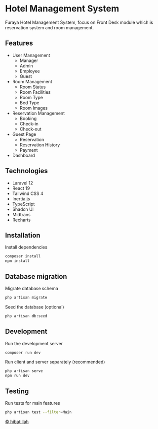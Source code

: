 # Hotel Management System

Furaya Hotel Management System, focus on Front Desk module which is reservation system and room management.

## Features

- User Management
  - Manager
  - Admin
  - Employee
  - Guest
- Room Management
  - Room Status
  - Room Facilities
  - Room Type
  - Bed Type
  - Room Images
- Reservation Management
  - Booking
  - Check-in
  - Check-out
- Guest Page
  - Reservation
  - Reservation History
  - Payment
- Dashboard

## Technologies

- Laravel 12
- React 19
- Tailwind CSS 4
- Inertia.js
- TypeScript
- Shadcn UI
- Midtrans
- Recharts

## Installation

Install dependencies

```bash
composer install
npm install
```

## Database migration

Migrate database schema

```bash
php artisan migrate
```

Seed the database (optional)

```bash
php artisan db:seed
```

## Development

Run the development server

```bash
composer run dev
```

Run client and server separately (recommended)

```bash
php artisan serve
npm run dev
```

## Testing

Run tests for main features

```bash
php artisan test --filter=Main
```

[© hibatillah](https://github.com/hibatillah)
